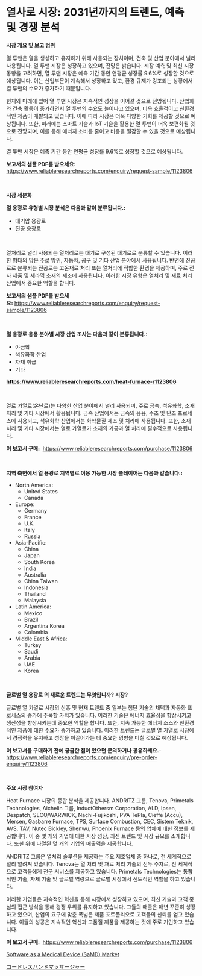 <p><h1>열사로 시장: 2031년까지의 트렌드, 예측 및 경쟁 분석</h1></p><p><strong>시장 개요 및 보고 범위</strong></p>
<p><p>열 투맨은 열을 생성하고 유지하기 위해 사용되는 장치이며, 건축 및 산업 분야에서 널리 사용됩니다. 열 투맨 시장은 성장하고 있으며, 전망은 밝습니다. 시장 예측 및 최신 시장 동향을 고려하면, 열 투맨 시장은 예측 기간 동안 연평균 성장률 9.6%로 성장할 것으로 예상됩니다. 이는 산업부문이 계속해서 성장하고 있고, 환경 규제가 강조되는 상황에서 열 투맨의 수요가 증가하기 때문입니다.</p><p>현재와 미래에 있어 열 투맨 시장은 지속적인 성장을 이어갈 것으로 전망됩니다. 산업화와 건축 활동이 증가하면서 열 투맨의 수요도 늘어나고 있으며, 더욱 효율적이고 친환경적인 제품이 개발되고 있습니다. 이에 따라 시장은 더욱 다양한 기회를 제공할 것으로 예상됩니다. 또한, 미래에는 스마트 기술과 IoT 기술을 활용한 열 투맨이 더욱 보편화될 것으로 전망되며, 이를 통해 에너지 소비를 줄이고 비용을 절감할 수 있을 것으로 예상됩니다.</p><p>열 투맨 시장은 예측 기간 동안 연평균 성장률 9.6%로 성장할 것으로 예상됩니다.</p></p>
<p><strong>보고서의 샘플 PDF를 받으세요:</strong> <a href="https://www.reliableresearchreports.com/enquiry/request-sample/1123806">https://www.reliableresearchreports.com/enquiry/request-sample/1123806</a></p>
<p>&nbsp;</p>
<p><strong>시장 세분화</strong></p>
<p><strong>열 용광로 유형별 시장 분석은 다음과 같이 분류됩니다.:</strong></p>
<p><ul><li>대기압 용광로</li><li>진공 용광로</li></ul></p>
<p>&nbsp;</p>
<p><p>열처리로 널리 사용되는 열처리로는 대기로 구성된 대기로로 분류할 수 있습니다. 이러한 형태의 망은 주로 방위, 자동차, 공구 및 기타 산업 분야에서 사용됩니다. 반면에 진공로로 분류되는 진공로는 고온재료 처리 또는 열처리에 적합한 환경을 제공하며, 주로 전자 제품 및 세라믹 소재의 제조에 사용됩니다. 이러한 시장 유형은 열처리 및 재료 처리 산업에서 중요한 역할을 합니다.</p></p>
<p><strong>보고서의 샘플 PDF를 받으세요:</strong>&nbsp;<a href="https://www.reliableresearchreports.com/enquiry/request-sample/1123806">https://www.reliableresearchreports.com/enquiry/request-sample/1123806</a></p>
<p>&nbsp;</p>
<p><strong> 열 용광로 응용 분야별 시장 산업 조사는 다음과 같이 분류됩니다.:</strong></p>
<p><ul><li>야금학</li><li>석유화학 산업</li><li>자재 취급</li><li>기타</li></ul></p>
<p><strong><a href="https://www.reliableresearchreports.com/heat-furnace-r1123806">https://www.reliableresearchreports.com/heat-furnace-r1123806</a></strong></p>
<p>&nbsp;</p>
<p><p>열로 가열로(온난로)는 다양한 산업 분야에서 널리 사용되며, 주로 금속, 석유화학, 소재 처리 및 기타 시장에서 활용됩니다. 금속 산업에서는 금속의 용융, 주조 및 단조 프로세스에 사용되고, 석유화학 산업에서는 화학물질 제조 및 처리에 사용됩니다. 또한, 소재 처리 및 기타 시장에서는 열로 가열로가 소재의 가공과 열 처리에 필수적으로 사용됩니다.</p></p>
<p><strong>이 보고서 구매:</strong>&nbsp; <a href="https://www.reliableresearchreports.com/purchase/1123806">https://www.reliableresearchreports.com/purchase/1123806</a></p>
<p>&nbsp;</p>
<p><strong>지역 측면에서 열 용광로 지역별로 이용 가능한 시장 플레이어는 다음과 같습니다.:</strong></p>
<p><ul>
    <li>
        North America:
        <ul>
            <li>United States</li>
            <li>Canada</li>
        </ul>
    </li>
    <li>
        Europe:
        <ul>
            <li>Germany</li>
            <li>France</li>
            <li>U.K.</li>
            <li>Italy</li>
            <li>Russia</li>
        </ul>
    </li>
    <li>
        Asia-Pacific:
        <ul>
            <li>China</li>
            <li>Japan</li>
            <li>South Korea</li>
            <li>India</li>
            <li>Australia</li>
            <li>China Taiwan</li>
            <li>Indonesia</li>
            <li>Thailand</li>
            <li>Malaysia</li>
        </ul>
    </li>
    <li>
        Latin America:
        <ul>
            <li>Mexico</li>
            <li>Brazil</li>
            <li>Argentina Korea</li>
            <li>Colombia</li>
        </ul>
    </li>
    <li>
        Middle East & Africa:
        <ul>
            <li>Turkey</li>
            <li>Saudi</li>
            <li>Arabia</li>
            <li>UAE</li>
            <li>Korea</li>
        </ul>
    </li>
    </ul></p>
<p>&nbsp;</p>
<p><strong>글로벌 열 용광로 의 새로운 트렌드는 무엇입니까? 시장?</strong></p>
<p><p>글로벌 열 가열로 시장의 신흥 및 현재 트렌드 중 일부는 첨단 기술의 채택과 자동화 프로세스의 증가에 주목할 가치가 있습니다. 이러한 기술은 에너지 효율성을 향상시키고 생산성을 향상시키는데 중요한 역할을 합니다. 또한, 지속 가능한 에너지 소스와 친환경적인 제품에 대한 수요가 증가하고 있습니다. 이러한 트렌드는 글로벌 열 가열로 시장에서 경쟁력을 유지하고 성장을 이끌어가는 데 중요한 영향을 미칠 것으로 예상됩니다.</p></p>
<p><strong>이 보고서를 구매하기 전에 궁금한 점이 있으면 문의하거나 공유하세요.</strong>- <a href="https://www.reliableresearchreports.com/enquiry/pre-order-enquiry/1123806">https://www.reliableresearchreports.com/enquiry/pre-order-enquiry/1123806</a></p>
<p>&nbsp;</p>
<p><strong>주요 시장 참여자</strong></p>
<p><p>Heat Furnace 시장의 종합 분석을 제공합니다. ANDRITZ 그룹, Tenova, Primetals Technologies, Aichelin 그룹, InductOthersm Corporation, ALD, Ipsen, Despatch, SECO/WARWICK, Nachi-Fujikoshi, PVA TePla, Cieffe (Accu), Mersen, Gasbarre Furnace, TPS, Surface Combustion, CEC, Sistem Teknik, AVS, TAV, Nutec Bickley, Shenwu, Phoenix Furnace 등의 업체에 대한 정보를 제공합니다. 이 중 몇 개의 기업에 대한 시장 성장, 최신 트렌드 및 시장 규모를 소개합니다. 또한 위에 나열된 몇 개의 기업의 매출액을 제공합니다.</p><p>ANDRITZ 그룹은 열처리 솔루션을 제공하는 주요 제조업체 중 하나로, 전 세계적으로 널리 알려져 있습니다. Tenova는 열 처리 및 재료 처리 기술의 선두 주자로, 전 세계적으로 고객들에게 전문 서비스를 제공하고 있습니다. Primetals Technologies는 통합적인 기술, 자체 기술 및 글로벌 역량으로 글로벌 시장에서 선도적인 역할을 하고 있습니다.</p><p>이러한 기업들은 지속적인 혁신을 통해 시장에서 성장하고 있으며, 최신 기술과 고객 중심의 접근 방식을 통해 경쟁 우위를 유지하고 있습니다. 그들의 매출은 매년 꾸준히 성장하고 있으며, 산업의 요구에 맞춘 폭넓은 제품 포트폴리오로 고객들의 신뢰를 얻고 있습니다. 이들의 성공은 지속적인 혁신과 고품질 제품을 제공하는 것에 주로 기인하고 있습니다.</p></p>
<p><strong>이 보고서 구매:</strong>&nbsp;&nbsp;<a href="https://www.reliableresearchreports.com/purchase/1123806">https://www.reliableresearchreports.com/purchase/1123806</a></p>
<p><p><a href="https://github.com/BryceTownsendr/Market-Research-Report-List-4/blob/main/software-as-a-medical-device-samd-market.md">Software as a Medical Device (SaMD) Market</a></p><p><a href="https://github.com/ReganWisoky2023/Market-Research-Report-List-1/blob/main/807451226393.md">コードレスハンドマッサージャー</a></p></p>